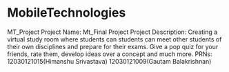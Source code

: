 MobileTechnologies
==================

MT_Project
Project Name: Mt_Final Project
Project Description: Creating a virtual study room where students can  students can meet other students of their own disciplines and prepare for their exams. Give a pop quiz for your friends, rate them, develop ideas over a concept and much more.
PRNs: 12030121015(Himanshu Srivastava)
      12030121009(Gautam Balakrishnan)

